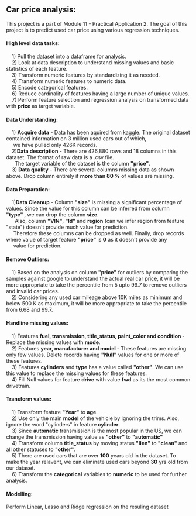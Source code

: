 ## Car price analysis:

This project is a part of Module 11 - Practical Application 2. The goal of this project is to predict used car price using various regression techniques.

#### High level data tasks: <br>
&nbsp;&nbsp;&nbsp; 1) Pull the dataset into a dataframe for analysis. <br>
&nbsp;&nbsp;&nbsp; 2) Look at data description to understand missing values and basic statistics of each feature. <br>
&nbsp;&nbsp;&nbsp; 3) Transform numeric features by standardizing it as needed. <br>
&nbsp;&nbsp;&nbsp; 4) Transform numeric features to numeric data. <br>
&nbsp;&nbsp;&nbsp; 5) Encode categorical features. <br>
&nbsp;&nbsp;&nbsp; 6) Reduce cardinality of features having a large number of unique values. <br>
&nbsp;&nbsp;&nbsp; 7) Perform feature selection and regression analysis on transformed data with <b> price </b> as target variable.

#### Data Understanding:
&nbsp;&nbsp;&nbsp; 1) <b>Acquire data</b> - Data has been aquired from kaggle. The original dataset contained information on 3 million used cars out of which, </br> &nbsp;&nbsp;&nbsp;&nbsp; we have pulled only 426K records. <br>
&nbsp;&nbsp;&nbsp; 2)<b>Data description</b> - There are 426,880 rows and 18 columns in this dataset. The format of raw data is a .csv file. </br> &nbsp;&nbsp;&nbsp;&nbsp;&nbsp; The target variable of the dataset is the column <b>"price"</b>. </br>
&nbsp;&nbsp;&nbsp; 3) <b>Data quality</b> - There are several columns missing data as shown above. Drop column entirely if <b>more than 80 %</b> of values are missing. </br>

#### Data Preparation:
&nbsp;&nbsp;&nbsp; 1)<b>Data Cleanup</b> - Column <b>"size"</b> is missing a significant percentage of values. Since the value for this column can be inferred from column &nbsp;&nbsp;&nbsp;&nbsp;&nbsp;&nbsp; <b> "type" </b>, we can drop the column  <b>size</b>. </br> 
&nbsp;&nbsp;&nbsp;&nbsp;&nbsp; Also, column <b>"VIN"</b>, <b>"Id" </b> and <b>region</b> (can we infer region from feature "state") doesn't provide much value for prediction. </br>
&nbsp;&nbsp;&nbsp;&nbsp;&nbsp;Therefore these columns can be dropped as well. Finally, drop records where value of target feature <b>"price"</b> is <b>0</b> as it doesn't provide any <br> 
&nbsp;&nbsp;&nbsp;&nbsp;&nbsp;value for prediction.

#### Remove Outliers:
&nbsp;&nbsp;&nbsp; 1) Based on the analysis on column <b>"price"</b> for outliers by comparing the samples against google to understand the actual real car price, it will be more appropriate to take the percentile from 5 upto 99.7 to remove outliers and invalid car prices. </br>
&nbsp;&nbsp;&nbsp; 2) Considering any used car mileage above 10K miles as minimum and below 500 K as maximum, it will be more appropriate to take the percentile from 6.68 and 99.7.

#### Handline missing values:
&nbsp;&nbsp;&nbsp; 1) Features <b>fuel, transmission, title_status, paint_color and condition </b> - Replace the missing values with <b>mode</b>. </br>
&nbsp;&nbsp;&nbsp; 2) Features <b>year, manufacturer and model </b> - These features are missing only few values. Delete records having <b>"Null"</b> values for one or more of these features. </br>
&nbsp;&nbsp;&nbsp; 3) Features <b>cylinders</b> and <b>type</b> has a value called <b>"other"</b>. We can use this value to replace the missing values for these features. </br>
&nbsp;&nbsp;&nbsp; 4) Fill Null values for feature <b>drive</b> with value <b>fwd</b> as its the most common drivetrain.

#### Transform values:
&nbsp;&nbsp;&nbsp; 1) Transform feature <b>"Year"</b> to <b>age</b>. </br>
&nbsp;&nbsp;&nbsp; 2) Use only the main <b>model</b> of the vehicle by ignoring the trims. Also, ignore the word "cylinders" in feature <b>cylinder</b>. </br>
&nbsp;&nbsp;&nbsp; 3) Since <b>automatic</b> transmission is the most popular in the US, we can change the transmission having value as <b>"other"</b> to <b>"automatic"</b> </br>
&nbsp;&nbsp;&nbsp; 4) Transform column <b>title_status</b> by moving status <b>"lien"</b> to <b>"clean"</b> and all other statuses to <b>"other"</b>.</br>
&nbsp;&nbsp;&nbsp; 5) There are used cars that are over <b>100</b> years old in the dataset. To make the year relavent, we can eliminate used cars beyond <b>30</b> yrs old from our dataset. </br>
&nbsp;&nbsp;&nbsp; 6) Transform the <b>categorical</b> variables to <b>numeric</b> to be used for further analysis. </br>

#### Modelling:
Perform Linear, Lasso and Ridge regression on the resuling dataset




